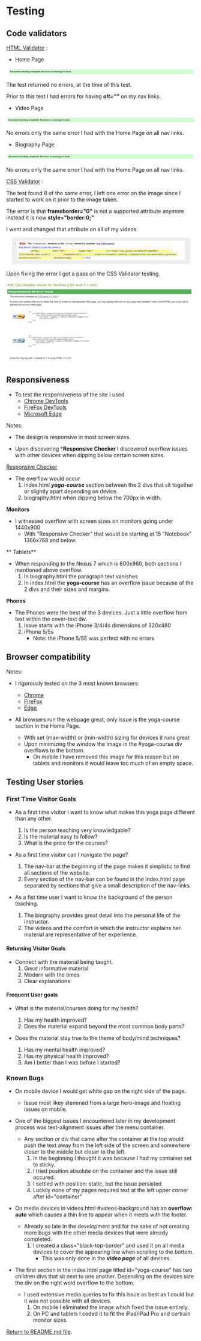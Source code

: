 # Testing

## Code validators

[HTML Validator](https://validator.w3.org/) : 

- Home Page

![Home Page HTML Validator](readme-files/html-passedtest.jpg)

The test returned no errors, at the time of this test.

Prior to this test I had errors for having ***alt=""*** on my nav links.

- Video Page

![Video Page HTML Validator](readme-files/video-passedtest.jpg)

No errors only the same error I had with the Home Page on all nav links.

- Biography Page

![About Page HTML Validator](readme-files/bio-passedtest.jpg)

No errors only the same error I had with the Home Page on all nav links.

[CSS Validator](https://jigsaw.w3.org/css-validator/) :

The test found 8 of the same error, I left one error on the image since I started to work on it prior to the image taken. 

The error is that **frameborder="0"** is not a supported attribute anymore instead it is now **style="border:0;"**

I went and changed that attribute on all of my videos.

![CSS Validator Error](readme-files/css-error.jpg)

Upon fixing the error I got a pass on the CSS Validator testing.

![CSS Validator Passed](readme-files/css-test-result.jpg)

## Responsiveness

* To test the responsiveness of the site I used 
    * [Chrome DevTools](https://developers.google.com/web/tools/chrome-devtools)
    * [FireFox DevTools](https://developer.mozilla.org/en-US/docs/Tools)
    * [Microsoft Edge](https://developer.microsoft.com/en-us/microsoft-edge/tools/)

Notes:

- The design is responsive in most screen sizes.

- Upon discovering ***Responsive Checker** I discovered overflow issues with other devices when dipping below certain screen sizes.

[Responsive Checker](https://www.responsivedesignchecker.com/)

- The overflow would occur 
    1. index.html ***yoga-course*** section between the 2 divs that sit together or slightly apart depending on device.
    2. biography.html when dipping below the 700px in width.

**Monitors**

- I witnessed overflow with screen sizes on monitors going under 1440x900
    - With "Responsive Checker" that would be starting at 15 "Notebook" 1366x768 and below.

** Tablets** 

- When responding to the Nexus 7 which is 600x960, both sections I mentioned above overflow.
    1. In biography.html the paragraph text vanishes
    2. In index.html the **yoga-course** has an overflow issue because of the 2 divs and their sizes and margins.

**Phones**
- The Phones were the best of the 3 devices. Just a little overflow from text within the cover-text div.
    1. Issue starts with the iPhone 3/4/4s dimensions of 320x480
    2. iPhone 5/5s
        * Note: the iPhone 5/SE was perfect with no errors

## Browser compatibility

Notes:

- I rigorously tested on the 3 most known browsers: 
    * [Chrome](https://www.google.com/chrome/)
    * [FireFox](https://www.mozilla.org/en-US/firefox/new/)
    * [Edge](https://www.microsoft.com/en-us/edge)

- All browsers run the webpage great, only issue is the yoga-course section in the Home Page.
    * With set (max-width) or (min-width) sizing for devices it runs great
    * Upon minimizing the window the image in the #yoga-course div overflows to the bottom.
        * On mobile I have removed this image for this reason but on tablets and monitors it would leave too much of an empty space.

## Testing User stories

### First Time Visitor Goals

-  As a first time visitor I want to know what makes this yoga page different than any other.
    1. Is the person teaching very knowledgable?
    2. Is the material easy to follow?
    3. What is the price for the courses?

- As a first time visitor can I navigate the page?
    1. The nav-bar at the beginning of the page makes it simplistic to find all sections of the website.
    2. Every section of the nav-bar can be found in the index.html page separated by sections that give a small description of the nav-links.

- As a fist time user I want to know the background of the person teaching.
    1. The biography provides great detail into the personal life of the instructor.
    2. The videos and the comfort in which the instructor explains her material are representative of her experience.

 #### Returning Visitor Goals 

- Connect with the material being taught.
    1. Great informative material
    2. Modern with the times 
    3. Clear explanations

#### Frequent User goals 

- What is the material/courses doing for my health?
    1. Has my health improved?
    2. Does the material expand beyond the most common body parts? 

- Does the material stay true to the theme of body/mind techniques? 
    1. Has my mental health improved?
    2. Has my physical health improved?
    3. Am I better than I was before I started?

### Known Bugs

- On mobile device I would get white gap on the right side of the page. 
    - Issue most likey stemmed from a large hero-image and floating issues on mobile.

- One of the biggest issues I encountered later in my development process was text-alignment issues after the menu container.
    
    - Any section or div that came after the container at the top would push the text away from the left side of the screen and somewhere closer to the middle but closer to the left.  
        1. In the beginning I thought it was because I had my container set to sticky.
        2. I tried position absolute on the container and the issue still occured.
        3. I settled with position: static, but the issue persisted
        4. Luckily none of my pages required text at the left upper corner after id="container"

- On media devices in videos.html #videos-background has an **overflow: auto** which causes a thin line to appear when it meets with the footer.
    
    - Already so late in the development and for the sake of not creating more bugs with the other media devices that were already completed.
        1. I created a class="black-top-border" and used it on all media devices to cover the appearing line when scrolling to the bottom. 
            - This was only done in the ***video page*** of all devices.

- The first section in the index.html page titled id="yoga-course" has two children divs that sit next to one another. Depending on the devices size the div on the right wold overflow to the bottom. 

    - I used extensive media queries to fix this issue as best as I could but it was not possible with all devices.
        1. On mobile I eliminated the image which fixed the issue entirely.
        2. On PC and tablets I coded it to fit the iPad/iPad Pro and certrain monitor sizes.

[Return to README.md file](README.md).
